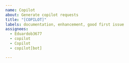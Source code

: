 ```yaml
---
name: Copilot
about: Generate copilot requests
title: "[COPILOT]"
labels: documentation, enhancement, good first issue
assignees: 
  - Eduardob3677
  - copilot
  - Copilot
  - copilot[bot]

---
```


